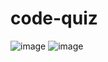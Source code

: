 # code-quiz



![image](https://user-images.githubusercontent.com/118456219/225632636-e43cccdb-bfc2-4cbe-b117-5bedb5b4ee3c.png)
![image](https://user-images.githubusercontent.com/118456219/225633004-d992834c-6707-45c4-812d-c0e66475b269.png)
